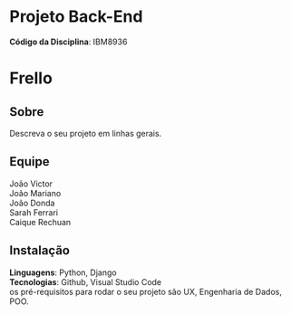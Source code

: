 # Projeto Back-End 

**Código da Disciplina**: IBM8936<br>

# Frello

## Sobre 
Descreva o seu projeto em linhas gerais.

## Equipe
João Victor   
João Mariano  
João Donda   
Sarah Ferrari  
Caique Rechuan  

## Instalação 
**Linguagens**: Python, Django<br>
**Tecnologias**: Github, Visual Studio Code<br>
 os pré-requisitos para rodar o seu projeto são UX, Engenharia de Dados, POO.

